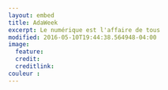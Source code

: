 ```yaml
---
layout: embed
title: AdaWeek
excerpt: Le numérique est l'affaire de tous
modified: 2016-05-10T19:44:38.564948-04:00
image:
  feature:
  credit:
  creditlink:
couleur : 
---
```



<!-- Change the width and height values to suit you best -->
<div class="typeform-widget" data-url="https://xalava.typeform.com/to/vW1HNj" data-text="engager communauté" style="width:100%;height:80vh;"></div>
<script>(function(){var qs,js,q,s,d=document,gi=d.getElementById,ce=d.createElement,gt=d.getElementsByTagName,id='typef_orm',b='https://s3-eu-west-1.amazonaws.com/share.typeform.com/';if(!gi.call(d,id)){js=ce.call(d,'script');js.id=id;js.src=b+'widget.js';q=gt.call(d,'script')[0];q.parentNode.insertBefore(js,q)}})()</script>